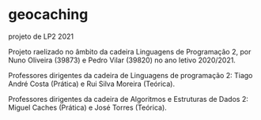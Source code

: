 # geocaching
projeto de LP2 2021

Projeto raelizado no âmbito da cadeira Linguagens de Programação 2, por Nuno Oliveira (39873) e Pedro Vilar (39820) no ano letivo 2020/2021.

Professores dirigentes da cadeira de Linguagens de programação 2: Tiago André Costa (Prática) e Rui Silva Moreira (Teórica).

Professores dirigentes da cadeira de Algoritmos e Estruturas de Dados 2: Miguel Caches (Prática) e  José Torres (Teórica). 
